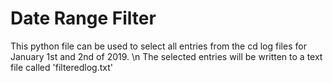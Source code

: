 # Date Range Filter
This python file can be used to select all entries from the cd log files for January 1st and 2nd of 2019. \n
The selected entries will be written to a text file called 'filteredlog.txt'
